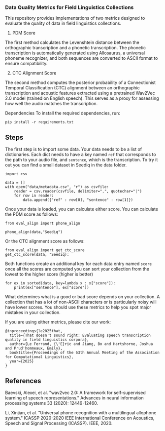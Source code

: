### Data Quality Metrics for Field Linguistics Collections
This repository provides implementations of two metrics designed to evaluate the quality of data in field linguistics collections.

1. PDM Score

The first method calculates the Levenshtein distance between the orthographic transcription and a phonetic transcription. The phonetic transcription is automatically generated using Allosaurus, a universal phoneme recognizer, and both sequences are converted to ASCII format to ensure compatibility.

2. CTC Alignment Score
   
The second method computes the posterior probability of a Connectionist Temporal Classification (CTC) alignment between an orthographic transcription and acoustic features extracted using a pretrained Wav2Vec 2.0 model (trained on English speech). This serves as a proxy for assessing how well the audio matches the transcription.


Dependencies
To install the required dependencies, run:

```
pip install -r requirements.txt
```

## Steps

The first step is to import some data. Your data needs to be a list of dictionaries. Each dict needs to have a key named `ref` that corresponds to the path to your audio file, and `sentence`, which is the transcription. To try it out you can find a small dataset in Seediq in the data folder. 

```
import csv

data = []
with open("data/metadata.csv", "r") as csvfile:
    reader = csv.reader(csvfile, delimiter=",", quotechar="|")
    for row in reader:
        data.append({"ref" : row[0], "sentence" : row[1]})
```

Once your data is loaded, you can calculate either score. You can calculate the PDM score as follows:

```
from eval_align import phone_align

phone_align(data,"Seediq")
```

Or the CTC alignment score as follows:
```
from eval_align import get_ctc_score
get_ctc_score(data, "Seediq):
```

Both functions create an additional key for each data entry named `score` once all the scores are computed you can sort your collection from the lowest to the higher score (higher is better)

```
for ex in sorted(data, key=lambda x : x["score"]):
    print(ex["sentence"], ex["score"])
```

What determines what is a good or bad score depends on your collection. A collection that has a lot of non-ASCII characters or is particularly noisy will have lower scores. You should use these metrics to help you spot major mistakes in your collection.

If you are using either metrics, please cite our work:

```
@inproceedings{le2025that,
  title={That doesn't sound right: Evaluating speech transcription quality in field linguistics corpora},
  author={Le Ferrand, {\'E}ric and Jiang, Bo and Hartshorne, Joshua and Prud'hommeaux, Emily},
  booktitle={Proceedings of the 63th Annual Meeting of the Association for Computational Linguistics},
  year={2025}
}
```
## References

Baevski, Alexei, et al. "wav2vec 2.0: A framework for self-supervised learning of speech representations." Advances in neural information processing systems 33 (2020): 12449-12460.

Li, Xinjian, et al. "Universal phone recognition with a multilingual allophone system." ICASSP 2020-2020 IEEE International Conference on Acoustics, Speech and Signal Processing (ICASSP). IEEE, 2020.
